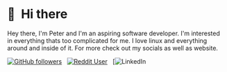 # 👋 &nbsp;Hi there
Hey there, I'm Peter and I'm an aspiring software developer. I'm interested in everything thats too complicated for me. I love linux and everything around and inside of it. For more check out my socials as well as website.

[![GitHub followers](https://img.shields.io/github/followers/PiotrekWojtowicz?color=%23ddd&logo=GitHub&style=for-the-badge)](https://github.com/PiotrekWojtowicz) &nbsp; [![Reddit User](https://img.shields.io/reddit/user-karma/combined/MarekBekied?color=%23ddd&logo=Reddit&label=REDDIT%20KARMA&style=for-the-badge)](https://www.reddit.com/user/MarekBekied) &nbsp; [![LinkedIn]()